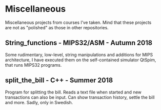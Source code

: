 # Miscellaneous
Miscellaneous projects from courses I've taken. Mind that these projects are not as "polished" as those in other repositories. 

## String_functions - MIPS32/ASM - Autumn 2018

Some rudimentary, low-level, string manipulations and additions for MIPS architecture, I have executed them on the self-contained simulator QtSpim, that runs MIPS32 programs.

## split_the_bill - C++ - Summer 2018

Program for splitting the bill. Reads a text file when started and new transactions can also be input. Can show transaction history, settle the bill and more. Sadly, only in Swedish.

